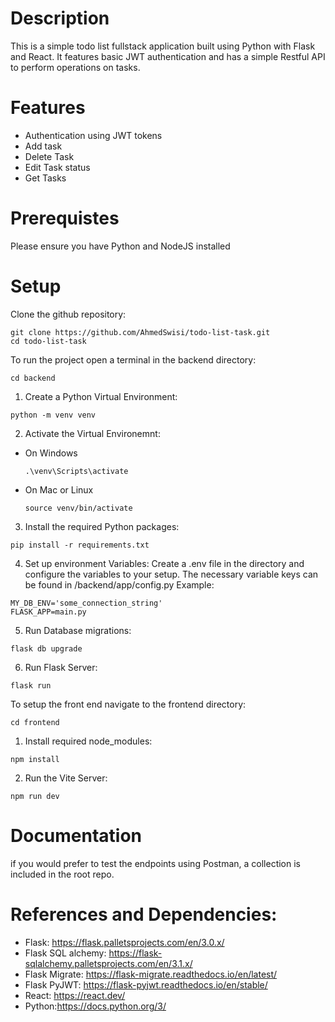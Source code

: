 # Description
This is a simple todo list fullstack application built using Python with Flask and React. It features basic JWT authentication and has a simple Restful API to perform operations on tasks.

# Features
- Authentication using JWT tokens
- Add task
- Delete Task
- Edit Task status
- Get Tasks


# Prerequistes
Please ensure you have Python and NodeJS installed 

# Setup
Clone the github repository:
```
git clone https://github.com/AhmedSwisi/todo-list-task.git
cd todo-list-task
```

To run the project open a terminal in the backend directory:

```
cd backend
```
1. Create a Python Virtual Environment:
  ```
  python -m venv venv
  ```
2. Activate the Virtual Environemnt:
- On Windows
  ```
  .\venv\Scripts\activate
  ```
- On Mac or Linux
  ```
  source venv/bin/activate
  ```
3. Install the required Python packages:
```
pip install -r requirements.txt
```
4. Set up environment Variables: Create a .env file in the directory and configure the variables to your setup. The necessary variable keys can be found in /backend/app/config.py Example:
```
MY_DB_ENV='some_connection_string'
FLASK_APP=main.py
```
5. Run Database migrations:
```
flask db upgrade
```
6. Run Flask Server:
```
flask run
```

To setup the front end navigate to the frontend directory: 
```
cd frontend
```
1. Install required node_modules:
```
npm install
```
2. Run the Vite Server:
```
npm run dev
```

# Documentation
if you would prefer to test the endpoints using Postman, a collection is included in the root repo.

# References and Dependencies:
- Flask: https://flask.palletsprojects.com/en/3.0.x/
- Flask SQL alchemy: https://flask-sqlalchemy.palletsprojects.com/en/3.1.x/
- Flask Migrate: https://flask-migrate.readthedocs.io/en/latest/
- Flask PyJWT: https://flask-pyjwt.readthedocs.io/en/stable/
- React: https://react.dev/
- Python:https://docs.python.org/3/




